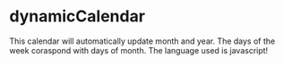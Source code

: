 # dynamicCalendar
This calendar will automatically update month and year.
The days of the week coraspond with days of month.
The language used is javascript!
